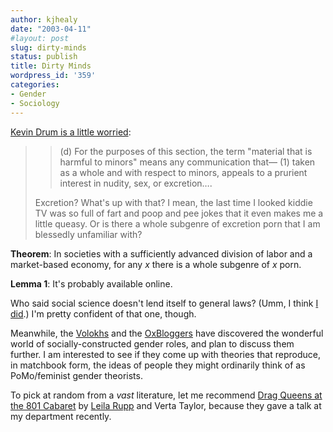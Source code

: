 ```yaml
---
author: kjhealy
date: "2003-04-11"
#layout: post
slug: dirty-minds
status: publish
title: Dirty Minds
wordpress_id: '359'
categories:
- Gender
- Sociology
---
```


[Kevin Drum is a little worried](http://calpundit.blogspot.com/2003_04_06_calpundit_archive.html#92453568 "CalPundit"):

> > (d) For the purposes of this section, the term "material that is harmful to minors" means any communication that—
> >  (1) taken as a whole and with respect to minors, appeals to a prurient interest in nudity, sex, or excretion….
>
> Excretion? What's up with that? I mean, the last time I looked kiddie TV was so full of fart and poop and pee jokes that it even makes me a little queasy. Or is there a whole subgenre of excretion porn that I am blessedly unfamiliar with?

**Theorem**: In societies with a sufficiently advanced division of labor and a market-based economy, for any *x* there is a whole subgenre of *x* porn.

**Lemma 1**: It's probably available online.

Who said social science doesn't lend itself to general laws? (Umm, I think [I did](http://www.kieranhealy.org/blog/archives/000360.html).) I'm pretty confident of that one, though.

Meanwhile, the [Volokhs](http://volokh.blogspot.com/) and the [OxBloggers](http://oxblog.blogspot.com/2003_04_06_oxblog_archive.html#92439681) have discovered the wonderful world of socially-constructed gender roles, and plan to discuss them further. I am interested to see if they come up with theories that reproduce, in matchbook form, the ideas of people they might ordinarily think of as PoMo/feminist gender theorists.

To pick at random from a *vast* literature, let me recommend [Drag Queens at the 801 Cabaret](http://www.press.uchicago.edu/cgi-bin/hfs.cgi/00/15524.ctl) by [Leila Rupp](http://www.womst.ucsb.edu/facultystaff/rupp.html) and Verta Taylor, because they gave a talk at my department recently.
